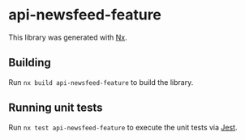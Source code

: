# api-newsfeed-feature

This library was generated with [Nx](https://nx.dev).

## Building

Run `nx build api-newsfeed-feature` to build the library.

## Running unit tests

Run `nx test api-newsfeed-feature` to execute the unit tests via [Jest](https://jestjs.io).

